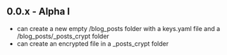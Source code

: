 ## 0.0.x - Alpha I

  * can create a new empty /blog_posts folder with a keys.yaml file and a /blog_posts/_posts_crypt folder
  * can create an encrypted file in a _posts_crypt folder